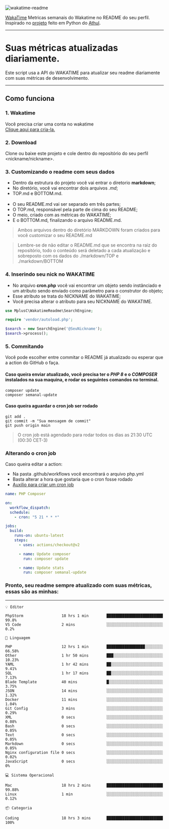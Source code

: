 ![wakatime-readme](https://socialify.git.ci/bymatheus/wakatime-readme/image?description=1&descriptionEditable=M%C3%A9tricas%20semanais%20do%20Wakatime%20no%20seu%20README%20de%20perfil.&font=KoHo&forks=1&language=1&owner=1&pattern=Signal&stargazers=1&theme=Dark)

[WakaTime](https://wakatime.com) Metricas semanais do Wakatime no README do seu perfil. <br>
Inspirado no [projeto](https://github.com/athul/waka-readme) feito em Python do [Athul](https://github.com/athul).
___

# Suas métricas atualizadas diariamente.
Este script usa a API do WAKATIME para atualizar seu readme diariamente com suas métricas de desenvolvimento.

___

## Como funciona

### 1. Wakatime
Você precisa criar uma conta no wakatime <br>
[Clique aqui para cria-la.](https://wakatime.com) 

### 2. Download
Clone ou baixe este projeto e cole dentro do repositório do seu perfil <nickname/nickname>.

### 3. Customizando o readme com seus dados
- Dentro da estrutura do projeto você vai entrar o diretorio **markdown**;  
- No diretório, você vai encontrar dois arquivos *.md*;
- TOP.md e BOTTOM.md.
<br><br>
- O seu README.md vai ser separado em três partes; 
- O TOP.md, responsável pela parte de cima do seu README;
- O meio, criado com as métricas do WAKATIME;
- E o BOTTOM.md, finalizando o arquivo README.md.<br>

> Ambos arquivos dentro do diretório MARKDOWN foram criados para você customizar o seu README.md

> Lembre-se de não editar o README.md que se encontra na raiz do repositório, todo o conteúdo será deletado a cada atualização e sobreposto com os dados do ./markdown/TOP e ./markdown/BOTTOM

### 4. Inserindo seu nick no WAKATIME
- No arquivo **cron.php** você vai encontrar um objeto sendo instânciado e um atributo sendo enviado como parâmetro para o construtor do objeto;
- Esse atributo se trata do NICKNAME do WAKATIME;
- Você precisa alterar o atributo para seu NICKNAME do WAKATIME.

```php
use MplusC\WakatimeReadme\SearchEngine;

require 'vendor/autoload.php';

$search = new SearchEngine('@SeuNickname');
$search->process();
```

### 5. Commitando
Você pode escolher entre commitar o README já atualizado ou esperar que a action do GitHub o faça. <br>

#### Caso queira enviar atualizado, você precisa ter o *PHP 8* e o *COMPOSER* instalados na sua maquina, e rodar os seguintes comandos no terminal.
```composer
composer update
composer semanal-update 
```

#### Caso queira aguardar o cron job ser rodado 
```git 
git add .
git commit -m "Sua mensagem de commit"
git push origin main
```

>O cron job está agendado para rodar todos os dias as 21:30 UTC (00:30 CET-3) 

### Alterando o cron job
Caso queira editar a action:

- Na pasta .github/workflows você encontrará o arquivo php.yml
- Basta alterar a hora que gostaria que o cron fosse rodado
- [Auxilio para criar um cron job](https://crontab.guru)

```yml
name: PHP Composer

on:
  workflow_dispatch:
  schedule:
    - cron: "5 21 * * *"

jobs:
  build:
    runs-on: ubuntu-latest
    steps:
      - uses: actions/checkout@v2

      - name: Update composer
        run: composer update

      - name: Update stats
        run: composer semanal-update
```

### Pronto, seu readme sempre atualizado com suas métricas, essas são as minhas:

___
```text
💡 Editor

PhpStorm                 18 hrs 1 min        █████████████████████████      99.8%
VS Code                  2 mins              ░░░░░░░░░░░░░░░░░░░░░░░░░       0.2%
```
```text
💬 Linguagem

PHP                      12 hrs 1 min        █████████████████░░░░░░░░     66.58%
Other                    1 hr 50 mins        ███░░░░░░░░░░░░░░░░░░░░░░     10.23%
YAML                     1 hr 42 mins        ██░░░░░░░░░░░░░░░░░░░░░░░      9.41%
SQL                      1 hr 17 mins        ██░░░░░░░░░░░░░░░░░░░░░░░      7.13%
Blade Template           40 mins             █░░░░░░░░░░░░░░░░░░░░░░░░      3.75%
JSON                     14 mins             ░░░░░░░░░░░░░░░░░░░░░░░░░      1.32%
Docker                   11 mins             ░░░░░░░░░░░░░░░░░░░░░░░░░      1.04%
Git Config               3 mins              ░░░░░░░░░░░░░░░░░░░░░░░░░      0.29%
XML                      0 secs              ░░░░░░░░░░░░░░░░░░░░░░░░░      0.08%
Bash                     0 secs              ░░░░░░░░░░░░░░░░░░░░░░░░░      0.05%
Text                     0 secs              ░░░░░░░░░░░░░░░░░░░░░░░░░      0.05%
Markdown                 0 secs              ░░░░░░░░░░░░░░░░░░░░░░░░░      0.05%
Nginx configuration file 0 secs              ░░░░░░░░░░░░░░░░░░░░░░░░░      0.02%
JavaScript               0 secs              ░░░░░░░░░░░░░░░░░░░░░░░░░         0%
```
```text
💻 Sistema Operacional

Mac                      18 hrs 2 mins       █████████████████████████     99.88%
Linux                    1 min               ░░░░░░░░░░░░░░░░░░░░░░░░░      0.12%
```
```text
📦 Categoria

Coding                   18 hrs 3 mins       █████████████████████████       100%
```
